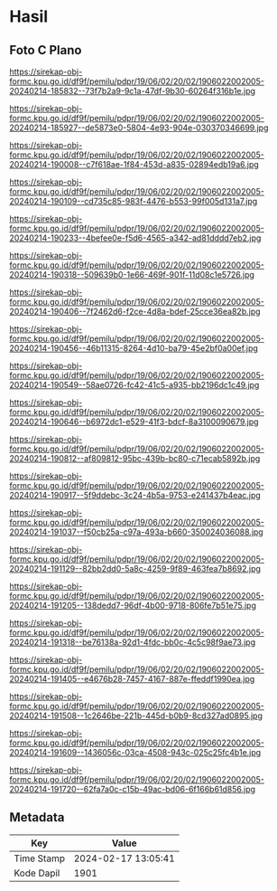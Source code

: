 # Hasil

## Foto C Plano

https://sirekap-obj-formc.kpu.go.id/df9f/pemilu/pdpr/19/06/02/20/02/1906022002005-20240214-185832--73f7b2a9-9c1a-47df-9b30-60264f316b1e.jpg

https://sirekap-obj-formc.kpu.go.id/df9f/pemilu/pdpr/19/06/02/20/02/1906022002005-20240214-185927--de5873e0-5804-4e93-904e-030370346699.jpg

https://sirekap-obj-formc.kpu.go.id/df9f/pemilu/pdpr/19/06/02/20/02/1906022002005-20240214-190008--c7f618ae-1f84-453d-a835-02894edb19a6.jpg

https://sirekap-obj-formc.kpu.go.id/df9f/pemilu/pdpr/19/06/02/20/02/1906022002005-20240214-190109--cd735c85-983f-4476-b553-99f005d131a7.jpg

https://sirekap-obj-formc.kpu.go.id/df9f/pemilu/pdpr/19/06/02/20/02/1906022002005-20240214-190233--4befee0e-f5d6-4565-a342-ad81dddd7eb2.jpg

https://sirekap-obj-formc.kpu.go.id/df9f/pemilu/pdpr/19/06/02/20/02/1906022002005-20240214-190318--509639b0-1e66-469f-901f-11d08c1e5726.jpg

https://sirekap-obj-formc.kpu.go.id/df9f/pemilu/pdpr/19/06/02/20/02/1906022002005-20240214-190406--7f2462d6-f2ce-4d8a-bdef-25cce36ea82b.jpg

https://sirekap-obj-formc.kpu.go.id/df9f/pemilu/pdpr/19/06/02/20/02/1906022002005-20240214-190456--46b11315-8264-4d10-ba79-45e2bf0a00ef.jpg

https://sirekap-obj-formc.kpu.go.id/df9f/pemilu/pdpr/19/06/02/20/02/1906022002005-20240214-190549--58ae0726-fc42-41c5-a935-bb2196dc1c49.jpg

https://sirekap-obj-formc.kpu.go.id/df9f/pemilu/pdpr/19/06/02/20/02/1906022002005-20240214-190646--b6972dc1-e529-41f3-bdcf-8a3100090679.jpg

https://sirekap-obj-formc.kpu.go.id/df9f/pemilu/pdpr/19/06/02/20/02/1906022002005-20240214-190812--af809812-95bc-439b-bc80-c71ecab5892b.jpg

https://sirekap-obj-formc.kpu.go.id/df9f/pemilu/pdpr/19/06/02/20/02/1906022002005-20240214-190917--5f9ddebc-3c24-4b5a-9753-e241437b4eac.jpg

https://sirekap-obj-formc.kpu.go.id/df9f/pemilu/pdpr/19/06/02/20/02/1906022002005-20240214-191037--f50cb25a-c97a-493a-b660-350024036088.jpg

https://sirekap-obj-formc.kpu.go.id/df9f/pemilu/pdpr/19/06/02/20/02/1906022002005-20240214-191129--82bb2dd0-5a8c-4259-9f89-463fea7b8692.jpg

https://sirekap-obj-formc.kpu.go.id/df9f/pemilu/pdpr/19/06/02/20/02/1906022002005-20240214-191205--138dedd7-96df-4b00-9718-806fe7b51e75.jpg

https://sirekap-obj-formc.kpu.go.id/df9f/pemilu/pdpr/19/06/02/20/02/1906022002005-20240214-191318--be76138a-92d1-4fdc-bb0c-4c5c98f9ae73.jpg

https://sirekap-obj-formc.kpu.go.id/df9f/pemilu/pdpr/19/06/02/20/02/1906022002005-20240214-191405--e4676b28-7457-4167-887e-ffeddf1990ea.jpg

https://sirekap-obj-formc.kpu.go.id/df9f/pemilu/pdpr/19/06/02/20/02/1906022002005-20240214-191508--1c2646be-221b-445d-b0b9-8cd327ad0895.jpg

https://sirekap-obj-formc.kpu.go.id/df9f/pemilu/pdpr/19/06/02/20/02/1906022002005-20240214-191609--1436056c-03ca-4508-943c-025c25fc4b1e.jpg

https://sirekap-obj-formc.kpu.go.id/df9f/pemilu/pdpr/19/06/02/20/02/1906022002005-20240214-191720--62fa7a0c-c15b-49ac-bd06-6f166b61d856.jpg


## Metadata

| Key        | Value               |
| ---------- | ------------------- |
| Time Stamp | 2024-02-17 13:05:41 |
| Kode Dapil | 1901                |



